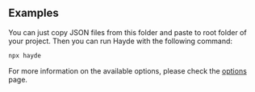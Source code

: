 ## Examples

You can just copy JSON files from this folder and paste to root folder of your project. Then you can run Hayde with the following command:

```bash
npx hayde
```

For more information on the available options, please check the [options](../docs/options.md) page.
